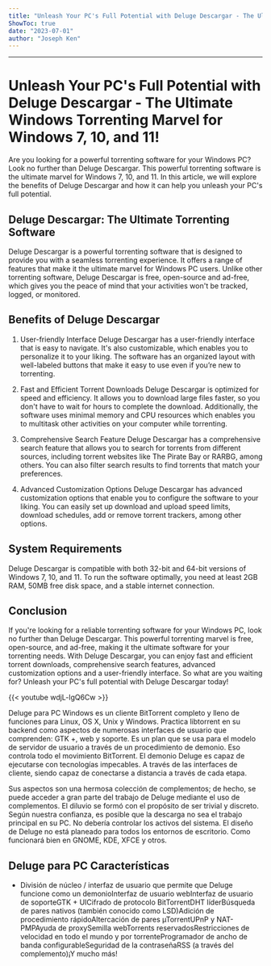 ```yaml
---
title: "Unleash Your PC's Full Potential with Deluge Descargar - The Ultimate Windows Torrenting Marvel for Windows 7, 10, and 11!"
ShowToc: true 
date: "2023-07-01"
author: "Joseph Ken"
---
```

*****
# Unleash Your PC's Full Potential with Deluge Descargar - The Ultimate Windows Torrenting Marvel for Windows 7, 10, and 11!

Are you looking for a powerful torrenting software for your Windows PC? Look no further than Deluge Descargar. This powerful torrenting software is the ultimate marvel for Windows 7, 10, and 11. In this article, we will explore the benefits of Deluge Descargar and how it can help you unleash your PC's full potential. 

## Deluge Descargar: The Ultimate Torrenting Software

Deluge Descargar is a powerful torrenting software that is designed to provide you with a seamless torrenting experience. It offers a range of features that make it the ultimate marvel for Windows PC users. Unlike other torrenting software, Deluge Descargar is free, open-source and ad-free, which gives you the peace of mind that your activities won't be tracked, logged, or monitored. 

## Benefits of Deluge Descargar 

1. User-friendly Interface 
Deluge Descargar has a user-friendly interface that is easy to navigate. It's also customizable, which enables you to personalize it to your liking. The software has an organized layout with well-labeled buttons that make it easy to use even if you’re new to torrenting. 

2. Fast and Efficient Torrent Downloads 
Deluge Descargar is optimized for speed and efficiency. It allows you to download large files faster, so you don't have to wait for hours to complete the download. Additionally, the software uses minimal memory and CPU resources which enables you to multitask other activities on your computer while torrenting. 

3. Comprehensive Search Feature 
Deluge Descargar has a comprehensive search feature that allows you to search for torrents from different sources, including torrent websites like The Pirate Bay or RARBG, among others. You can also filter search results to find torrents that match your preferences. 

4. Advanced Customization Options 
Deluge Descargar has advanced customization options that enable you to configure the software to your liking. You can easily set up download and upload speed limits, download schedules, add or remove torrent trackers, among other options. 

## System Requirements 

Deluge Descargar is compatible with both 32-bit and 64-bit versions of Windows 7, 10, and 11. To run the software optimally, you need at least 2GB RAM, 50MB free disk space, and a stable internet connection. 

## Conclusion 

If you're looking for a reliable torrenting software for your Windows PC, look no further than Deluge Descargar. This powerful torrenting marvel is free, open-source, and ad-free, making it the ultimate software for your torrenting needs. With Deluge Descargar, you can enjoy fast and efficient torrent downloads, comprehensive search features, advanced customization options and a user-friendly interface. So what are you waiting for? Unleash your PC's full potential with Deluge Descargar today!

{{< youtube wdjL-lgQ6Cw >}} 



Deluge para PC Windows es un cliente BitTorrent completo y lleno de funciones para Linux, OS X, Unix y Windows. Practica libtorrent en su backend como aspectos de numerosas interfaces de usuario que comprenden: GTK +, web y soporte. Es un plan que se usa para el modelo de servidor de usuario a través de un procedimiento de demonio. Eso controla todo el movimiento BitTorrent. El demonio Deluge es capaz de ejecutarse con tecnologías impecables. A través de las interfaces de cliente, siendo capaz de conectarse a distancia a través de cada etapa.
 
Sus aspectos son una hermosa colección de complementos; de hecho, se puede acceder a gran parte del trabajo de Deluge mediante el uso de complementos. El diluvio se formó con el propósito de ser trivial y discreto. Según nuestra confianza, es posible que la descarga no sea el trabajo principal en su PC. No debería controlar los activos del sistema. El diseño de Deluge no está planeado para todos los entornos de escritorio. Como funcionará bien en GNOME, KDE, XFCE y otros.
 
## Deluge para PC Características
 
- División de núcleo / interfaz de usuario que permite que Deluge funcione como un demonioInterfaz de usuario webInterfaz de usuario de soporteGTK + UICifrado de protocolo BitTorrentDHT líderBúsqueda de pares nativos (también conocido como LSD)Adición de procedimiento rápidoAltercación de pares µTorrentUPnP y NAT-PMPAyuda de proxySemilla webTorrents reservadosRestricciones de velocidad en todo el mundo y por torrenteProgramador de ancho de banda configurableSeguridad de la contraseñaRSS (a través del complemento)¡Y mucho más!




